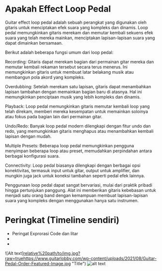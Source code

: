 # Apakah Effect Loop Pedal
Guitar effect loop pedal adalah sebuah perangkat yang digunakan oleh gitaris untuk menciptakan efek suara yang kompleks dan dinamis. Loop pedal memungkinkan gitaris merekam dan memutar kembali sekuens efek suara yang telah mereka mainkan, menciptakan lapisan-lapisan suara yang dapat dimainkan bersamaan.

Berikut adalah beberapa fungsi umum dari loop pedal:

Recording: Gitaris dapat merekam bagian dari permainan gitar mereka dan memutar kembali rekaman tersebut secara terus menerus. Ini memungkinkan gitaris untuk membuat latar belakang musik atau membangun pola akord yang kompleks.

Overdubbing: Setelah merekam satu lapisan, gitaris dapat menambahkan lapisan tambahan dengan memainkan bagian baru di atasnya. Hal ini memungkinkan penciptaan musik yang lebih kompleks dan dinamis.

Playback: Loop pedal memungkinkan gitaris memutar kembali loop yang telah direkam, memberi mereka kesempatan untuk memainkan soloinya atau fokus pada bagian lain dari permainan gitar.

Undo/Redo: Banyak loop pedal modern dilengkapi dengan fitur undo dan redo, yang memungkinkan gitaris menghapus atau menambahkan kembali lapisan dengan mudah.

Multiple Presets: Beberapa loop pedal memungkinkan pengguna menyimpan beberapa loop atau preset, memudahkan perpindahan antara berbagai konfigurasi suara.

Connectivity: Loop pedal biasanya dilengkapi dengan berbagai opsi konektivitas, termasuk input untuk gitar, output untuk amplifier, dan mungkin juga jack untuk koneksi tambahan seperti pedal efek lainnya.

Penggunaan loop pedal dapat sangat bervariasi, mulai dari praktik pribadi hingga pertunjukan panggung. Alat ini memberikan gitaris kebebasan untuk menjadi satu orang band dengan kemampuan membuat lapisan-lapisan suara yang kompleks dengan menggunakan hanya satu instrumen.

# Peringkat (Timeline sendiri)
- Peringat Exprorasi Code dan litar
-
-
![Alt text][relative%20path/to/img.jpg?raw=true](https://www.guitarlobby.com/wp-content/uploads/2021/08/Guitar-Pedal-Order-Featured-Image.jpg)https://www.guitarlobby.com/wp-content/uploads/2021/08/Guitar-Pedal-Order-Featured-Image.jpg "Title")
![alt text]([http://url/to/img.png](https://www.guitarlobby.com/wp-content/uploads/2021/08/Guitar-Pedal-Order-Featured-Image.jpg)https://www.guitarlobby.com/wp-content/uploads/2021/08/Guitar-Pedal-Order-Featured-Image.jpg)
